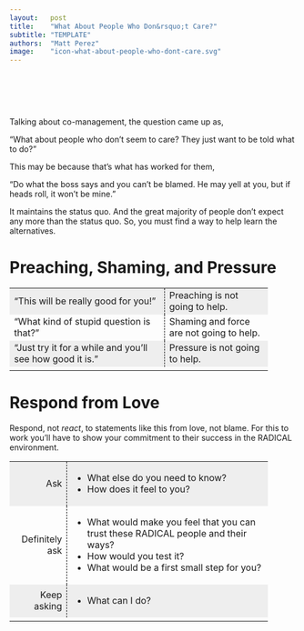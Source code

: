 ```yaml
---
layout:   post
title:    "What About People Who Don&rsquo;t Care?"
subtitle: "TEMPLATE"
authors:  "Matt Perez"
image:    "icon-what-about-people-who-dont-care.svg"
---
```


<div style="display:none;">
 <p>Maybe that is what has worked for them.</p>
</div>

<h1>&nbsp;</h1>
 <p>Talking about co-management, the question came up as,</p>
 <p class="_citation">“What about people who don’t seem to care? They just want to be told what to do?”</p>
 <p>This may be because that’s what has worked for them,</p>
 <p class="_citation">“Do what the boss says and you can’t be blamed. He may yell at you, but if heads roll, it won’t be mine.”</p>
 <p>It maintains the status quo. And the great majority of people don’t expect any more than the status quo. So, you must find a way to help learn the alternatives.</p>

<h1>Preaching, Shaming, and Pressure</h1>
 <div class="center">
  <table style="width:90%; ">
   <tr style="background-color:#EEEEEE; ">
    <td style="width:60%; ">“This will be really good for you!”</td>
    <td style="width:40%; border-left:1px dashed black; ">Preaching is not going to help.</td>
   </tr>
   <tr>
    <td style="width:60%; ">&ldquo;What kind of stupid question is that?&rdquo;</td>
    <td style="width:40%; border-left:1px dashed black; ">Shaming and force are not going to help.</td>
   </tr>
   <tr style="background-color:#EEEEEE; ">
    <td style="width:60%; ">&ldquo;Just try it for a while and you’ll see how good it is.&rdquo;</td>
    <td style="width:40%; border-left:1px dashed black; ">Pressure is not going to help.</td>
   </tr>
   <tr>
    <td class="_filler"></td>
   </tr>
  </table>
 </div>

<h1>Respond from Love</h1>
 <p>Respond, not <em>react</em>, to statements like this from love, not blame. For this to work you’ll have to show your commitment to their success in the <span class="_paradigm">RADICAL</span> environment.</p>
 <div class="center">
  <table style="width:90%; ">
   <tr style="background-color:#EEEEEE; ">
    <td style="text-align: right">Ask</td>
    <td style="border-left:1px dashed black; ">
     <ul>
      <li>What else do you need to know?</li>
      <li>How does it feel to you?</li>
     </ul>
    </td>
   </tr>
   <tr>
    <td style="text-align: right">Definitely ask</td>
    <td style="border-left:1px dashed black; ">
     <ul>
      <li>What would make you feel that you can trust these RADICAL people and their ways?</li>
      <li>How would you test it?</li>
      <li>What would be a first small step for you?</li>
     </ul>
    </td>
   </tr>
   <tr style="background-color:#EEEEEE; ">
    <td style="text-align: right">Keep asking</td>
    <td style="border-left:1px dashed black; ">
     <ul>
      <li>What can I do?</li> 
     </ul>
    </td>
   </tr>
   <tr>
    <td class="_filler"></td>
   </tr>
  </table>
 </div>
